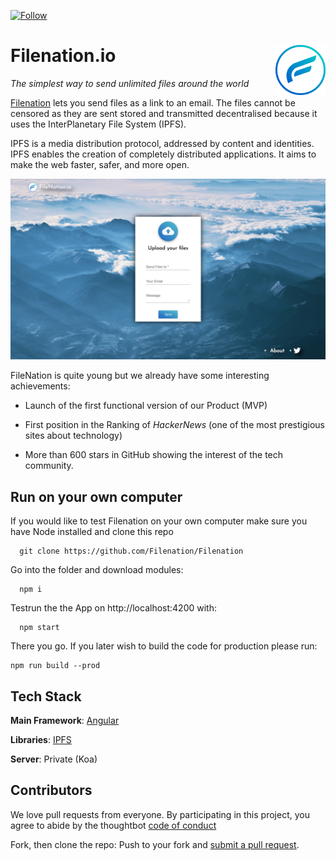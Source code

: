 [![Follow](https://img.shields.io/twitter/follow/Filenation_io.svg?style=social&label=Follow)](https://twitter.com/Filenation_io)

# Filenation.io <img align="right" src="/static/logo.png" height="80px" />

_The simplest way to send unlimited files around the world_

[Filenation](https://medium.com/@filenation/introducing-filenation-9e34b8651d89) lets you send files as a link to an email. The files cannot be censored as they are sent stored and transmitted decentralised because it uses the InterPlanetary File System (IPFS).

IPFS is a media distribution protocol, addressed by content and identities. IPFS enables the creation of completely distributed applications. It aims to make the web faster, safer, and more open.

![Filenation screenshot](/static/filenation.png)

FileNation is quite young but we already have some interesting achievements:

- Launch of the first functional version of our Product (MVP)

- First position in the Ranking of *HackerNews* (one of the most prestigious sites about technology)

- More than 600 stars in GitHub showing the interest of the tech community.

## Run on your own computer

If you would like to test Filenation on your own computer make sure you have Node installed and clone this repo

      git clone https://github.com/Filenation/Filenation

Go into the folder and download modules:

      npm i


Testrun the the App on http://localhost:4200 with:

      npm start

There you go. If you later wish to build the code for production please run:

    npm run build --prod



## Tech Stack

**Main Framework**: [Angular](https://angular.io/)

**Libraries**: [IPFS](https://ipfs.io/)

**Server**: Private (Koa)

## Contributors

We love pull requests from everyone. By participating in this project, you agree to abide by the thoughtbot
[code of conduct](https://thoughtbot.com/open-source-code-of-conduct)

Fork, then clone the repo:
Push to your fork and  [submit a pull request](https://github.com/alexsicart/Decentralized-Cloud/pull/new/gh-pages).
